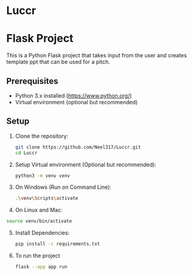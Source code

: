 # Luccr

# Flask Project

This is a Python Flask project that takes input from the user and creates template ppt that can be used for a pitch.

## Prerequisites

- Python 3.x installed (https://www.python.org/)
- Virtual environment (optional but recommended)

## Setup

1. Clone the repository:

   ```bash
   git clone https://github.com/Neel317/Luccr.git
   cd Luccr
   ```

2. Setup Virtual environment (Optional but recommended):
   
   ```bash
   python3 -m venv venv
   ```
   
3. On Windows (Run on Command Line):
   ```bash
   .\venv\Scripts\activate
   ```

4. On Linux and Mac:
  ```bash
  source venv/bin/activate
  ```

5. Install Dependencies:
   ```bash
   pip install -r requirements.txt
   ```

6. To run the project

   ```bash
   flask --app app run
   ```

 
